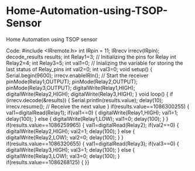 # Home-Automation-using-TSOP-Sensor
Home Automation using TSOP sensor

Code:
#include <IRremote.h>
int IRpin = 11;
IRrecv irrecv(IRpin);
decode_results results;
int Relay1=3; // Initializing the pins for Relay
int Relay2=4;
int Relay3=5;
int val1=0; // Inializing the variable for storing the last status of Relay_pins
int val2=0;
int val3=0;
void setup()
{
  Serial.begin(9600);
  irrecv.enableIRIn(); // Start the receiver
  pinMode(Relay1,OUTPUT);
  pinMode(Relay2,OUTPUT);
  pinMode(Relay3,OUTPUT);
  digitalWrite(Relay1,HIGH);
  digitalWrite(Relay2,HIGH);
  digitalWrite(Relay3,HIGH);
} 
void loop() 
{
  if (irrecv.decode(&results)) 
  {
   Serial.println(results.value); 
   delay(10); 
   irrecv.resume(); // Receive the next value
  }
  if(results.value==1086300255)
  {
    val1=digitalRead(Relay1);
    if(val1==0)
    {
      digitalWrite(Relay1,HIGH);
      val1=1;
      delay(100);
    }
    else
    {
      digitalWrite(Relay1,LOW);
      val1=0;
      delay(100);
    }
  }
  if(results.value==1086259965)
  {
    val1=digitalRead(Relay2);
    if(val2==0)
    {
      digitalWrite(Relay2,HIGH);
      val2=1;
      delay(100);
    }
    else
    {
      digitalWrite(Relay2,LOW);
      val2=0;
      delay(100);
    }
  }
  if(results.value==1086320655)
  {
    val1=digitalRead(Relay3);
    if(val3==0)
    {
      digitalWrite(Relay3,HIGH);
      val3=1;
      delay(100);
    }
  else
  {
    digitalWrite(Relay3,LOW);
    val3=0;
    delay(100);
  }
 if(results.value==1086268125)
 {
 }}
